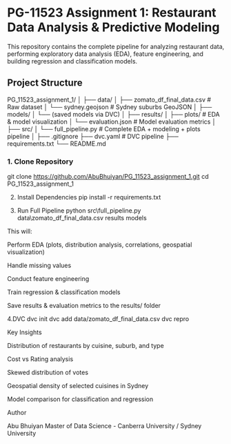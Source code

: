 # PG-11523 Assignment 1: Restaurant Data Analysis & Predictive Modeling

This repository contains the complete pipeline for analyzing restaurant data, performing exploratory data analysis (EDA), feature engineering, and building regression and classification models.

## Project Structure
PG_11523_assignment_1/
│
├── data/
│ ├── zomato_df_final_data.csv # Raw dataset
│ └── sydney.geojson # Sydney suburbs GeoJSON
│
├── models/
│ └── (saved models via DVC)
│
├── results/
│ ├── plots/ # EDA & model visualization
│ └── evaluation.json # Model evaluation metrics
│
├── src/
│ └── full_pipeline.py # Complete EDA + modeling + plots pipeline
│
├── .gitignore
├── dvc.yaml # DVC pipeline 
├── requirements.txt
└── README.md


### 1. Clone Repository

git clone https://github.com/AbuBhuiyan/PG_11523_assignment_1.git
cd PG_11523_assignment_1

2. Install Dependencies
pip install -r requirements.txt

3. Run Full Pipeline
python src\full_pipeline.py data\zomato_df_final_data.csv results models

This will:

Perform EDA (plots, distribution analysis, correlations, geospatial visualization)

Handle missing values

Conduct feature engineering

Train regression & classification models

Save results & evaluation metrics to the results/ folder

4.DVC
dvc init
dvc add data/zomato_df_final_data.csv
dvc repro

Key Insights

Distribution of restaurants by cuisine, suburb, and type

Cost vs Rating analysis

Skewed distribution of votes

Geospatial density of selected cuisines in Sydney

Model comparison for classification and regression

Author

Abu Bhuiyan
Master of Data Science - Canberra University / Sydney University


